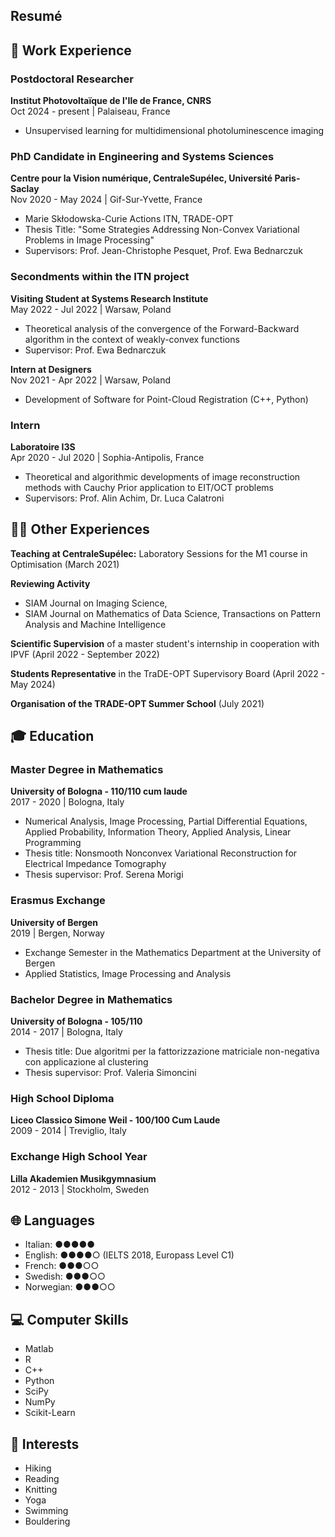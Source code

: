 ## Resumé

## 💼 Work Experience

### Postdoctoral Researcher
  **Institut Photovoltaïque de l'Ile de France, CNRS**  
  Oct 2024 - present | Palaiseau, France
  * Unsupervised learning for multidimensional photoluminescence imaging

### PhD Candidate in Engineering and Systems Sciences
  **Centre pour la Vision numérique, CentraleSupélec, Université Paris-Saclay**  
  Nov 2020 - May 2024 | Gif-Sur-Yvette, France
  * Marie Skłodowska-Curie Actions ITN, TRADE-OPT
  * Thesis Title: "Some Strategies Addressing Non-Convex Variational Problems in Image Processing"
  * Supervisors: Prof. Jean-Christophe Pesquet, Prof. Ewa Bednarczuk

### Secondments within the ITN project

**Visiting Student at Systems Research Institute**  
  May 2022 - Jul 2022 | Warsaw, Poland
  * Theoretical analysis of the convergence of the Forward-Backward algorithm in the context of weakly-convex functions
  * Supervisor: Prof. Ewa Bednarczuk

**Intern at Designers**  
Nov 2021 - Apr 2022 | Warsaw, Poland
* Development of Software for Point-Cloud Registration (C++, Python)

### Intern
**Laboratoire I3S**  
Apr 2020 - Jul 2020 | Sophia-Antipolis, France
* Theoretical and algorithmic developments of image reconstruction methods with Cauchy Prior application to EIT/OCT problems
* Supervisors: Prof. Alin Achim, Dr. Luca Calatroni

## 👨‍🏫 Other Experiences

**Teaching at CentraleSupélec:** Laboratory Sessions for the M1 course in Optimisation (March 2021)

**Reviewing Activity**
* SIAM Journal on Imaging Science, 
* SIAM Journal on Mathematics of Data Science, Transactions on Pattern Analysis and Machine Intelligence

**Scientific Supervision** of a master student's internship in cooperation with IPVF (April 2022 - September 2022)

**Students Representative** in the TraDE-OPT Supervisory Board  (April 2022 - May 2024)

**Organisation of the TRADE-OPT Summer School** (July 2021)

## 🎓 Education

### Master Degree in Mathematics
**University of Bologna - 110/110 cum laude**  
2017 - 2020 | Bologna, Italy
* Numerical Analysis, Image Processing, Partial Differential Equations, Applied Probability, Information Theory, Applied Analysis, Linear Programming
* Thesis title: Nonsmooth Nonconvex Variational Reconstruction for Electrical Impedance Tomography
* Thesis supervisor: Prof. Serena Morigi

### Erasmus Exchange
**University of Bergen**  
2019 | Bergen, Norway
* Exchange Semester in the Mathematics Department at the University of Bergen
* Applied Statistics, Image Processing and Analysis

### Bachelor Degree in Mathematics
**University of Bologna - 105/110**  
2014 - 2017 | Bologna, Italy
* Thesis title: Due algoritmi per la fattorizzazione matriciale non-negativa con applicazione al clustering
* Thesis supervisor: Prof. Valeria Simoncini

### High School Diploma
**Liceo Classico Simone Weil - 100/100 Cum Laude**  
2009 - 2014 | Treviglio, Italy

### Exchange High School Year
**Lilla Akademien Musikgymnasium**  
2012 - 2013 | Stockholm, Sweden

## 🌐 Languages

* Italian: ●●●●●
* English: ●●●●○ (IELTS 2018, Europass Level C1)
* French: ●●●○○
* Swedish: ●●●○○
* Norwegian: ●●●○○

## 💻 Computer Skills

* Matlab
* R
* C++
* Python
* SciPy
* NumPy
* Scikit-Learn

## 🎯 Interests

* Hiking
* Reading
* Knitting
* Yoga
* Swimming
* Bouldering
